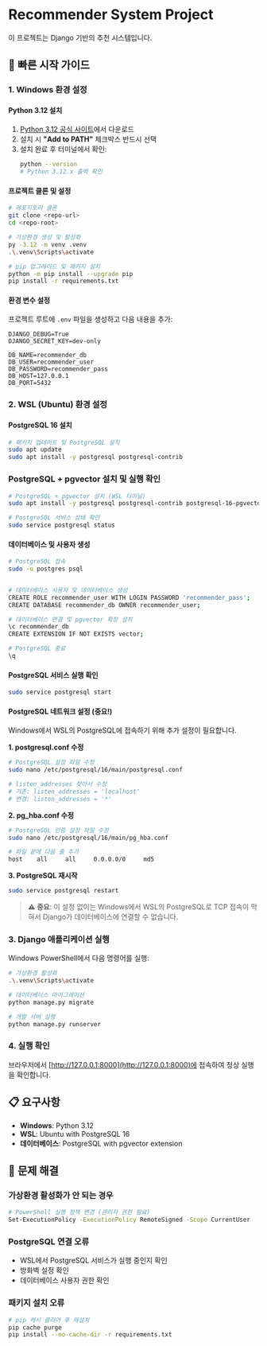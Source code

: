 # Recommender System Project

이 프로젝트는 Django 기반의 추천 시스템입니다.

## 🚀 빠른 시작 가이드

### 1. Windows 환경 설정

#### Python 3.12 설치
1. [Python 3.12 공식 사이트](https://www.python.org/downloads/)에서 다운로드
2. 설치 시 **"Add to PATH"** 체크박스 반드시 선택
3. 설치 완료 후 터미널에서 확인:
   ```bash
   python --version
   # Python 3.12.x 출력 확인
   ```

#### 프로젝트 클론 및 설정
```bash
# 레포지토리 클론
git clone <repo-url>
cd <repo-root>

# 가상환경 생성 및 활성화
py -3.12 -m venv .venv
.\.venv\Scripts\activate

# pip 업그레이드 및 패키지 설치
python -m pip install --upgrade pip
pip install -r requirements.txt
```

#### 환경 변수 설정
프로젝트 루트에 `.env` 파일을 생성하고 다음 내용을 추가:

```env
DJANGO_DEBUG=True
DJANGO_SECRET_KEY=dev-only

DB_NAME=recommender_db
DB_USER=recommender_user
DB_PASSWORD=recommender_pass
DB_HOST=127.0.0.1
DB_PORT=5432
```

### 2. WSL (Ubuntu) 환경 설정

#### PostgreSQL 16 설치
```bash
# 패키지 업데이트 및 PostgreSQL 설치
sudo apt update
sudo apt install -y postgresql postgresql-contrib
```

### PostgreSQL + pgvector 설치 및 실행 확인
```bash
# PostgreSQL + pgvector 설치 (WSL 터미널)
sudo apt install -y postgresql postgresql-contrib postgresql-16-pgvector

# PostgreSQL 서비스 상태 확인
sudo service postgresql status
```

#### 데이터베이스 및 사용자 생성
```bash
# PostgreSQL 접속
sudo -u postgres psql


# 데이터베이스 사용자 및 데이터베이스 생성
CREATE ROLE recommender_user WITH LOGIN PASSWORD 'recommender_pass';
CREATE DATABASE recommender_db OWNER recommender_user;

# 데이터베이스 연결 및 pgvector 확장 설치
\c recommender_db
CREATE EXTENSION IF NOT EXISTS vector;

# PostgreSQL 종료
\q
```

#### PostgreSQL 서비스 실행 확인
```bash
sudo service postgresql start
```

#### PostgreSQL 네트워크 설정 (중요!)
Windows에서 WSL의 PostgreSQL에 접속하기 위해 추가 설정이 필요합니다.

**1. postgresql.conf 수정**
```bash
# PostgreSQL 설정 파일 수정
sudo nano /etc/postgresql/16/main/postgresql.conf

# listen_addresses 찾아서 수정
# 기존: listen_addresses = 'localhost'
# 변경: listen_addresses = '*'
```

**2. pg_hba.conf 수정**
```bash
# PostgreSQL 인증 설정 파일 수정
sudo nano /etc/postgresql/16/main/pg_hba.conf

# 파일 끝에 다음 줄 추가
host    all     all     0.0.0.0/0     md5
```

**3. PostgreSQL 재시작**
```bash
sudo service postgresql restart
```

> **⚠️ 중요**: 이 설정 없이는 Windows에서 WSL의 PostgreSQL로 TCP 접속이 막혀서 Django가 데이터베이스에 연결할 수 없습니다.

### 3. Django 애플리케이션 실행

Windows PowerShell에서 다음 명령어를 실행:

```bash
# 가상환경 활성화
.\.venv\Scripts\activate

# 데이터베이스 마이그레이션
python manage.py migrate

# 개발 서버 실행
python manage.py runserver
```

### 4. 실행 확인

브라우저에서 [http://127.0.0.1:8000](http://127.0.0.1:8000)에 접속하여 정상 실행을 확인합니다.

## 📋 요구사항

- **Windows**: Python 3.12
- **WSL**: Ubuntu with PostgreSQL 16
- **데이터베이스**: PostgreSQL with pgvector extension

## 🔧 문제 해결

### 가상환경 활성화가 안 되는 경우
```bash
# PowerShell 실행 정책 변경 (관리자 권한 필요)
Set-ExecutionPolicy -ExecutionPolicy RemoteSigned -Scope CurrentUser
```

### PostgreSQL 연결 오류
- WSL에서 PostgreSQL 서비스가 실행 중인지 확인
- 방화벽 설정 확인
- 데이터베이스 사용자 권한 확인

### 패키지 설치 오류
```bash
# pip 캐시 클리어 후 재설치
pip cache purge
pip install --no-cache-dir -r requirements.txt
```
